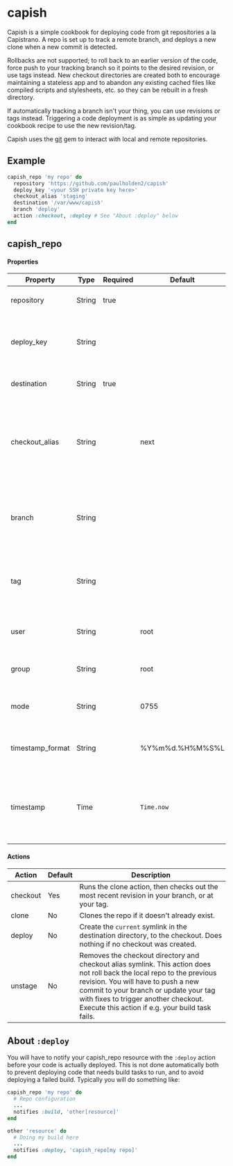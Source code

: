 # capish

Capish is a simple cookbook for deploying code from git repositories a la
Capistrano. A repo is set up to track a remote branch, and deploys a new
clone when a new commit is detected.

Rollbacks are not supported; to roll back to an earlier version
of the code, force push to your tracking branch so it points to the desired
revision, or use tags instead. New checkout directories are created both to
encourage maintaining a stateless app and to abandon any existing cached
files like compiled scripts and stylesheets, etc. so they can be rebuilt
in a fresh directory.

If automatically tracking a branch isn't your thing, you can use revisions
or tags instead. Triggering a code deployment is as simple as updating your
cookbook recipe to use the new revision/tag.

Capish uses the [git](https://rubygems.org/gems/git) gem to interact with local and remote repositories.

## Example

```rb
capish_repo 'my repo' do
  repository 'https://github.com/paulholden2/capish'
  deploy_key '<your SSH private key here>'
  checkout_alias 'staging'
  destination '/var/www/capish'
  branch 'deploy'
  action :checkout, :deploy # See "About :deploy" below
end
```

## capish_repo

#### Properties

| Property | Type | Required | Default | Description |
|----------|------|----------|---------|-------------|
| repository | String | true | | Your remote repository's URL. |
| deploy_key | String | | | The deploy SSH key to use when accessing the repository. |
| destination | String | true | | The target directory for deployment. |
| checkout_alias | String | | next | The alias for checkouts, used as the working directory for tasks before the `:deploy` action is executed. |
| branch | String | | | Which branch to check out. If not defined, you must define a tag. |
| tag | String | | | Which tag to check out. If not defined, you must define a branch. |
| user | String | | root | The owner of the checkout directories. |
| group | String | | root | The group of the checkout directories. |
| mode | String | | 0755 | The mode to assign to checkout directories. |
| timestamp_format | String | | %Y%m%d.%H%M%S%L | What format to use when creating checkout directories. |
| timestamp | Time | | `Time.now` | The timestamp for the deployment. Default is the time of resource definition. |

#### Actions

| Action | Default | Description |
|--------|---------|-------------|
| checkout | Yes | Runs the clone action, then checks out the most recent revision in your branch, or at your tag. |
| clone | No | Clones the repo if it doesn't already exist. |
| deploy | No | Create the `current` symlink in the destination directory, to the checkout. Does nothing if no checkout was created. |
| unstage | No | Removes the checkout directory and checkout alias symlink. This action does not roll back the local repo to the previous revision. You will have to push a new commit to your branch or update your tag with fixes to trigger another checkout. Execute this action if e.g. your build task fails. |

## About `:deploy`

You will have to notify your capish_repo resource with the
`:deploy` action before your code is actually deployed. This is not done
automatically both to prevent deploying code that needs build tasks to run,
and to avoid deploying a failed build. Typically you will do something
like:

```rb
capish_repo 'my repo' do
  # Repo configuration
  ...
  notifies :build, 'other[resource]'
end

other 'resource' do
  # Doing my build here
  ...
  notifies :deploy, 'capish_repo[my repo]'
end
```
